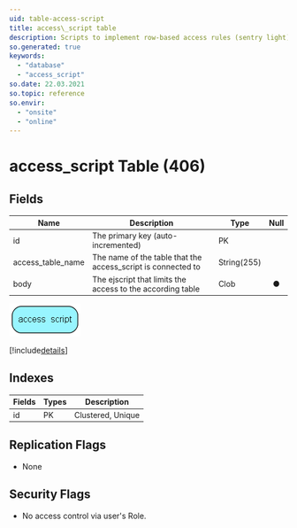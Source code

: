 ```yaml
---
uid: table-access-script
title: access\_script table
description: Scripts to implement row-based access rules (sentry light)
so.generated: true
keywords:
  - "database"
  - "access_script"
so.date: 22.03.2021
so.topic: reference
so.envir:
  - "onsite"
  - "online"
---
```


# access\_script Table (406)

## Fields

| Name | Description | Type | Null |
|------|-------------|------|:----:|
|id|The primary key (auto-incremented)|PK| |
|access\_table\_name|The name of the table that the access_script is connected to|String(255)| |
|body|The ejscript that limits the access to the according table|Clob|&#x25CF;|


![access_script table relationship diagram](./media/access_script.png)

[!include[details](./includes/access-script.md)]

## Indexes

| Fields | Types | Description |
|--------|-------|-------------|
|id |PK |Clustered, Unique |

## Replication Flags

* None

## Security Flags

* No access control via user's Role.

